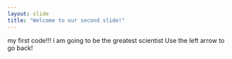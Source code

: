 ```yaml
---
layout: slide
title: "Welcome to our second slide!"
---
```

my first code!!! i am going to be the greatest scientist
Use the left arrow to go back!
